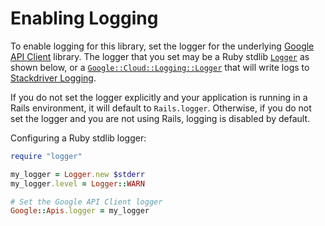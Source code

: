 # Enabling Logging

To enable logging for this library, set the logger for the underlying [Google
API
Client](https://github.com/google/google-api-ruby-client/blob/master/README.md#logging)
library. The logger that you set may be a Ruby stdlib
[`Logger`](https://ruby-doc.org/stdlib-2.4.0/libdoc/logger/rdoc/Logger.html) as
shown below, or a
[`Google::Cloud::Logging::Logger`](https://googlecloudplatform.github.io/google-cloud-ruby/docs/google-cloud-logging/latest/Google/Cloud/Logging/Logger)
that will write logs to [Stackdriver
Logging](https://cloud.google.com/logging/).

If you do not set the logger explicitly and your application is running in a
Rails environment, it will default to `Rails.logger`. Otherwise, if you do not
set the logger and you are not using Rails, logging is disabled by default.

Configuring a Ruby stdlib logger:

```ruby
require "logger"

my_logger = Logger.new $stderr
my_logger.level = Logger::WARN

# Set the Google API Client logger
Google::Apis.logger = my_logger
```
